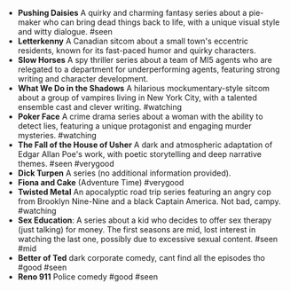 - **Pushing Daisies** A quirky and charming fantasy series about a pie-maker who can bring dead things back to life, with a unique visual style and witty dialogue. #seen
- **Letterkenny** A Canadian sitcom about a small town's eccentric residents, known for its fast-paced humor and quirky characters.
- **Slow Horses** A spy thriller series about a team of MI5 agents who are relegated to a department for underperforming agents, featuring strong writing and character development.
- **What We Do in the Shadows** A hilarious mockumentary-style sitcom about a group of vampires living in New York City, with a talented ensemble cast and clever writing. #watching
- **Poker Face** A crime drama series about a woman with the ability to detect lies, featuring a unique protagonist and engaging murder mysteries. #watching
- **The Fall of the House of Usher** A dark and atmospheric adaptation of Edgar Allan Poe's work, with poetic storytelling and deep narrative themes. #seen #verygood
- **Dick Turpen** A series (no additional information provided).
- **Fiona and Cake** (Adventure Time) #verygood
- **Twisted Metal** An apocalyptic road trip series featuring an angry cop from Brooklyn Nine-Nine and a black Captain America. Not bad, campy. #watching 
- **Sex Education**: A series about a kid who decides to offer sex therapy (just talking) for money. The first seasons are mid, lost interest in watching the last one, possibly due to excessive sexual content. #seen #mid
- **Better of Ted** dark corporate comedy, cant find all the episodes tho #good #seen 
- **Reno 911** Police comedy #good #seen